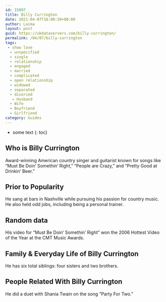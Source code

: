 ```yaml
---
id: 15097
title: Billy Currington
date: 2021-04-07T16:00:50+00:00
author: Laima
layout: post
guid: https://ukdataservers.com/billy-currington/
permalink: /04/07/billy-currington
tags:
 - show love
  - unspecified
  - single
  - relationship
  - engaged
  - married
  - complicated
  - open relationship
  - widowed
  - separated
  - divorced
   - Husband
  - Wife
  - Boyfriend
  - Girlfriend
category: Guides
---
```


* some text
{: toc}


## Who is Billy Currington
                  
                  
                  
Award-winning American country singer and guitarist known for songs like &#8220;Must Be Doin&#8217; Somethin&#8217; Right,&#8221; &#8220;People are Crazy,&#8221; and &#8220;Pretty Good at Drinkin&#8217; Beer.&#8221;
                  
              
            
              
            
                
                
                
## Prior to Popularity
                  
                  
                  
He sang at bars in Nashville while pursuing his passion for country music. He also held odd jobs, including being a personal trainer.
                  
              
            
              
            
                
                
                
## Random data
                  
                  
                  
His video for &#8220;Must Be Doin&#8217; Somethin&#8217; Right&#8221; won the 2006 Hottest Video of the Year at the CMT Music Awards.
                  
              
            
              
            
                
                
                
## Family & Everyday Life of Billy Currington
                  
                  
                  
He has six total siblings: four sisters and two brothers.
                  
              
            
              
            
                
                
                
## People Related With Billy Currington
                  
                  
                  
He did a duet with Shania Twain on the song &#8220;Party For Two.&#8221;
                  
              
            
              
            
                
              
            
              
              
            
            
              
            
          
          
          